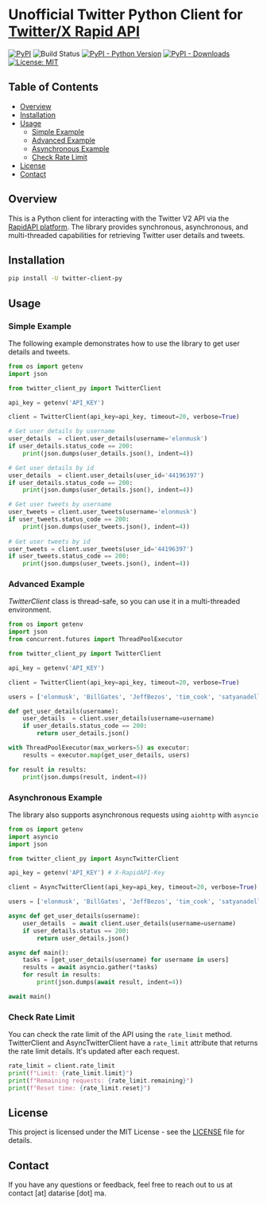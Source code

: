 # Unofficial Twitter Python Client for [Twitter/X Rapid API](https://rapidapi.com/datarise-datarise-default/api/twitter-x)

<!-- Add badges for CI/CD, Code Coverage, PyPI, etc. -->
[![PyPI](https://img.shields.io/pypi/v/twitter-client-py)](https://pypi.org/project/twitter-client-py/)
![Build Status](https://github.com/datarise-org-ma/twitter-client-py/actions/workflows/ci.yaml/badge.svg)
[![PyPI - Python Version](https://img.shields.io/pypi/pyversions/twitter-client-py)](https://pypi.org/project/twitter-client-py/)
[![PyPI - Downloads](https://img.shields.io/pypi/dm/twitter-client-py)](https://pypi.org/project/twitter-client-py/)
[![License: MIT](https://img.shields.io/badge/License-MIT-yellow.svg)](https://opensource.org/licenses/MIT)

## Table of Contents

- [Overview](#overview)
- [Installation](#installation)
- [Usage](#usage)
  - [Simple Example](#simple-example)
  - [Advanced Example](#advanced-example)
  - [Asynchronous Example](#asynchronous-example)
  - [Check Rate Limit](#check-rate-limit)
- [License](#license)
- [Contact](#contact)

## Overview

This is a Python client for interacting with the Twitter V2 API via the [RapidAPI platform](https://rapidapi.com/datarise-datarise-default/api/twitter-x). The library provides synchronous, asynchronous, and multi-threaded capabilities for retrieving Twitter user details and tweets.


## Installation

```bash
pip install -U twitter-client-py
```

## Usage

### Simple Example

The following example demonstrates how to use the library to get user details and tweets.

```python
from os import getenv
import json

from twitter_client_py import TwitterClient

api_key = getenv('API_KEY')

client = TwitterClient(api_key=api_key, timeout=20, verbose=True)

# Get user details by username
user_details  = client.user_details(username='elonmusk')
if user_details.status_code == 200:
    print(json.dumps(user_details.json(), indent=4))

# Get user details by id
user_details  = client.user_details(user_id='44196397')
if user_details.status_code == 200:
    print(json.dumps(user_details.json(), indent=4))

# Get user tweets by username
user_tweets = client.user_tweets(username='elonmusk')
if user_tweets.status_code == 200:
    print(json.dumps(user_tweets.json(), indent=4))
    
# Get user tweets by id
user_tweets = client.user_tweets(user_id='44196397')
if user_tweets.status_code == 200:
    print(json.dumps(user_tweets.json(), indent=4))
```

### Advanced Example

*TwitterClient* class is thread-safe, so you can use it in a multi-threaded environment.

```python
from os import getenv
import json
from concurrent.futures import ThreadPoolExecutor

from twitter_client_py import TwitterClient

api_key = getenv('API_KEY')

client = TwitterClient(api_key=api_key, timeout=20, verbose=True)

users = ['elonmusk', 'BillGates', 'JeffBezos', 'tim_cook', 'satyanadella']

def get_user_details(username):
    user_details  = client.user_details(username=username)
    if user_details.status_code == 200:
        return user_details.json()

with ThreadPoolExecutor(max_workers=5) as executor:
    results = executor.map(get_user_details, users)

for result in results:
    print(json.dumps(result, indent=4))
```

### Asynchronous Example

The library also supports asynchronous requests using `aiohttp` with `asyncio`

```python
from os import getenv
import asyncio
import json

from twitter_client_py import AsyncTwitterClient

api_key = getenv('API_KEY') # X-RapidAPI-Key

client = AsyncTwitterClient(api_key=api_key, timeout=20, verbose=True)

users = ['elonmusk', 'BillGates', 'JeffBezos', 'tim_cook', 'satyanadella']

async def get_user_details(username):
    user_details  = await client.user_details(username=username)
    if user_details.status == 200:
        return user_details.json()

async def main():
    tasks = [get_user_details(username) for username in users]
    results = await asyncio.gather(*tasks)
    for result in results:
        print(json.dumps(await result, indent=4))

await main()
```

### Check Rate Limit

You can check the rate limit of the API using the `rate_limit` method. TwitterClient and AsyncTwitterClient have a `rate_limit` attribute that returns the rate limit details. It's updated after each request.

```python
rate_limit = client.rate_limit
print(f"Limit: {rate_limit.limit}")
print(f"Remaining requests: {rate_limit.remaining}")
print(f"Reset time: {rate_limit.reset}")
```

## License

This project is licensed under the MIT License - see the [LICENSE](LICENSE) file for details.

## Contact

If you have any questions or feedback, feel free to reach out to us at contact [at] datarise [dot] ma.
